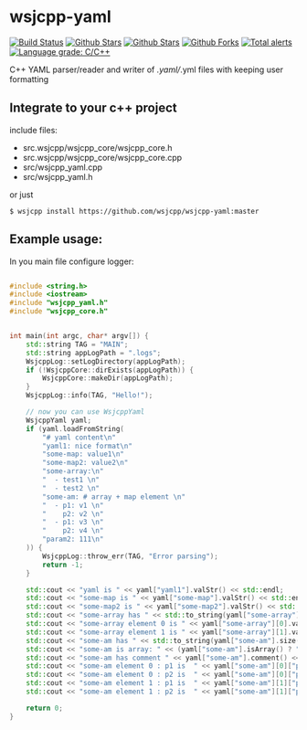 # wsjcpp-yaml

[![Build Status](https://api.travis-ci.com/wsjcpp/wsjcpp-yaml.svg?branch=master)](https://travis-ci.com/wsjcpp/wsjcpp-yaml) [![Github Stars](https://img.shields.io/github/stars/wsjcpp/wsjcpp-yaml.svg?label=github%20%E2%98%85)](https://github.com/wsjcpp/wsjcpp-yaml) [![Github Stars](https://img.shields.io/github/contributors/wsjcpp/wsjcpp-yaml.svg)](https://github.com/wsjcpp/wsjcpp-yaml) [![Github Forks](https://img.shields.io/github/forks/wsjcpp/wsjcpp-yaml.svg?label=github%20forks)](https://github.com/wsjcpp/wsjcpp-yaml/network/members) [![Total alerts](https://img.shields.io/lgtm/alerts/g/wsjcpp/wsjcpp-yaml.svg?logo=lgtm&logoWidth=18)](https://lgtm.com/projects/g/wsjcpp/wsjcpp-yaml/alerts/) [![Language grade: C/C++](https://img.shields.io/lgtm/grade/cpp/g/wsjcpp/wsjcpp-yaml.svg?logo=lgtm&logoWidth=18)](https://lgtm.com/projects/g/wsjcpp/wsjcpp-yaml/context:cpp)

C++ YAML parser/reader and writer of *.yaml/*.yml files with keeping user formatting 

## Integrate to your c++ project

include files:

- src.wsjcpp/wsjcpp_core/wsjcpp_core.h
- src.wsjcpp/wsjcpp_core/wsjcpp_core.cpp
- src/wsjcpp_yaml.cpp
- src/wsjcpp_yaml.h

or just

```
$ wsjcpp install https://github.com/wsjcpp/wsjcpp-yaml:master
```

## Example usage:

In you main file configure logger:

```cpp

#include <string.h>
#include <iostream>
#include "wsjcpp_yaml.h"
#include "wsjcpp_core.h"


int main(int argc, char* argv[]) {
    std::string TAG = "MAIN";
    std::string appLogPath = ".logs";
    WsjcppLog::setLogDirectory(appLogPath);
    if (!WsjcppCore::dirExists(appLogPath)) {
        WsjcppCore::makeDir(appLogPath);
    }
    WsjcppLog::info(TAG, "Hello!");

    // now you can use WsjcppYaml
    WsjcppYaml yaml;
    if (yaml.loadFromString(
        "# yaml content\n"
        "yaml1: nice format\n"
        "some-map: value1\n"
        "some-map2: value2\n"
        "some-array:\n"
        "  - test1 \n"
        "  - test2 \n"
        "some-am: # array + map element \n"
        "  - p1: v1 \n"
        "    p2: v2 \n"
        "  - p1: v3 \n"
        "    p2: v4 \n"
        "param2: 111\n"
    )) {
        WsjcppLog::throw_err(TAG, "Error parsing");
        return -1;
    }

    std::cout << "yaml is " << yaml["yaml1"].valStr() << std::endl;
    std::cout << "some-map is " << yaml["some-map"].valStr() << std::endl;
    std::cout << "some-map2 is " << yaml["some-map2"].valStr() << std::endl;
    std::cout << "some-array has " << std::to_string(yaml["some-array"].valStr()) << std::endl;
    std::cout << "some-array element 0 is " << yaml["some-array"][0].valStr() << std::endl;
    std::cout << "some-array element 1 is " << yaml["some-array"][1].valStr() << std::endl;
    std::cout << "some-am has " << std::to_string(yaml["some-am"].size()) << std::endl;
    std::cout << "some-am is array: " << (yaml["some-am"].isArray() ? "yes" : "no") << std::endl;
    std::cout << "some-am has comment " << yaml["some-am"].comment() << std::endl;
    std::cout << "some-am element 0 : p1 is  " << yaml["some-am"][0]["p1"].valStr() << std::endl;
    std::cout << "some-am element 0 : p2 is  " << yaml["some-am"][0]["p2"].valStr() << std::endl;
    std::cout << "some-am element 1 : p1 is  " << yaml["some-am"][1]["p1"].valStr() << std::endl;
    std::cout << "some-am element 1 : p2 is  " << yaml["some-am"][1]["p2"].valStr() << std::endl;

    return 0;
}

```
